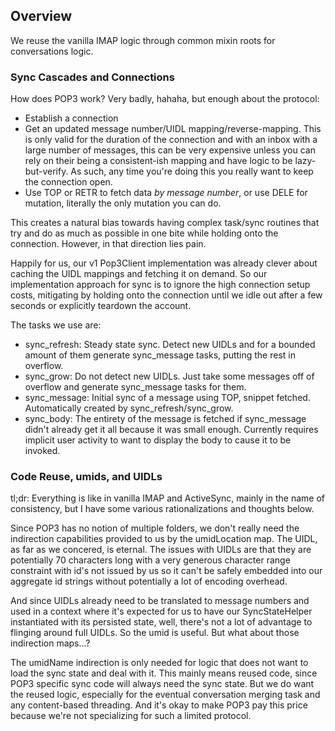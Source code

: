 ## Overview ##

We reuse the vanilla IMAP logic through common mixin roots for conversations
logic.

### Sync Cascades and Connections ###

How does POP3 work?  Very badly, hahaha, but enough about the protocol:
- Establish a connection
- Get an updated message number/UIDL mapping/reverse-mapping.  This is only
  valid for the duration of the connection and with an inbox with a large number
  of messages, this can be very expensive unless you can rely on their being a
  consistent-ish mapping and have logic to be lazy-but-verify.  As such, any
  time you're doing this you really want to keep the connection open.
- Use TOP or RETR to fetch data *by message number*, or use DELE for mutation,
  literally the only mutation you can do.

This creates a natural bias towards having complex task/sync routines that try
and do as much as possible in one bite while holding onto the connection.
However, in that direction lies pain.

Happily for us, our v1 Pop3Client implementation was already clever about
caching the UIDL mappings and fetching it on demand.  So our implementation
approach for sync is to ignore the high connection setup costs, mitigating by
holding onto the connection until we idle out after a few seconds or explicitly
teardown the account.

The tasks we use are:
- sync_refresh: Steady state sync.  Detect new UIDLs and for a bounded amount of
  them generate sync_message tasks, putting the rest in overflow.
- sync_grow: Do not detect new UIDLs.  Just take some messages off of overflow
  and generate sync_message tasks for them.
- sync_message: Initial sync of a message using TOP, snippet fetched.
  Automatically created by sync_refresh/sync_grow.
- sync_body: The entirety of the message is fetched if sync_message didn't
  already get it all because it was small enough.  Currently requires implicit
  user activity to want to display the body to cause it to be invoked.

### Code Reuse, umids, and UIDLs ###

tl;dr: Everything is like in vanilla IMAP and ActiveSync, mainly in the name of
consistency, but I have some various rationalizations and thoughts below.

Since POP3 has no notion of multiple folders, we don't really need the
indirection capabilities provided to us by the umidLocation map.  The UIDL, as
far as we concered, is eternal.  The issues with UIDLs are that they are
potentially 70 characters long with a very generous character range constraint
with id's not issued by us so it can't be safely embedded into our aggregate
id strings without potentially a lot of encoding overhead.

And since UIDLs already need to be translated to message numbers and used in a
context where it's expected for us to have our SyncStateHelper instantiated with
its persisted state, well, there's not a lot of advantage to flinging around
full UIDLs.  So the umid is useful.  But what about those indirection maps...?

The umidName indirection is only needed for logic that does not want to load the
sync state and deal with it.  This mainly means reused code, since POP3 specific
sync code will always need the sync state.  But we do want the reused logic,
especially for the eventual conversation merging task and any content-based
threading.  And it's okay to make POP3 pay this price because we're not
specializing for such a limited protocol.
